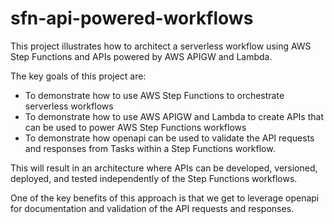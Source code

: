 # sfn-api-powered-workflows

This project illustrates how to architect a serverless workflow using AWS Step Functions and APIs powered by AWS APIGW and Lambda.

The key goals of this project are:
* To demonstrate how to use AWS Step Functions to orchestrate serverless workflows
* To demonstrate how to use AWS APIGW and Lambda to create APIs that can be used to power AWS Step Functions workflows
* To demonstrate how openapi can be used to validate the API requests and responses from Tasks within a Step Functions workflow.

This will result in an architecture where APIs can be developed, versioned, deployed, and tested independently of the Step Functions workflows.

One of the key benefits of this approach is that we get to leverage openapi for documentation and validation of the API requests and responses.
